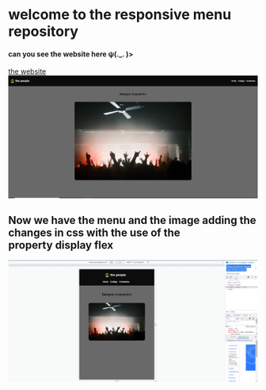 <h1> 
welcome to the responsive menu repository
</h1>
<h4> can you see the website here ψ(._. )>
</h4>
<a  href="https://mimenubasico-responsive.netlify.app/" target="_blank" >
</a>
<a href="https://mimenubasico-responsive.netlify.app/"> the website </a>
<img src="menu.png">
<h2>
Now we have the menu and the image adding the changes in css with the use of the <br> property
display flex
</h2>
<img src="menu2.png">
<h3>
